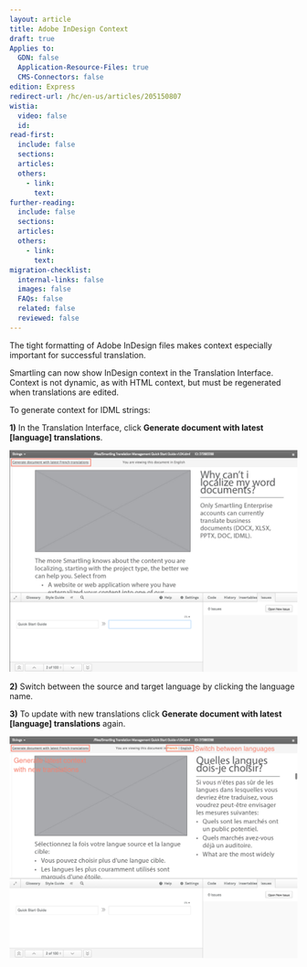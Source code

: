 ```yaml
---
layout: article
title: Adobe InDesign Context
draft: true
Applies to:
  GDN: false
  Application-Resource-Files: true
  CMS-Connectors: false
edition: Express
redirect-url: /hc/en-us/articles/205150807
wistia:
  video: false
  id:
read-first:
  include: false
  sections:
  articles:
  others:
    - link:
      text:
further-reading:
  include: false
  sections:
  articles:
  others:
    - link:
      text:
migration-checklist:
  internal-links: false
  images: false
  FAQs: false
  related: false
  reviewed: false
---
```



The tight formatting of Adobe InDesign files makes context especially important for successful translation.

Smartling can now show InDesign context in the Translation Interface. Context is not dynamic, as with HTML context, but must be regenerated when translations are edited.

To generate context for IDML strings:

**1)** In the Translation Interface, click **Generate document with latest [language] translations**.

![](/uploads/versions/smartling___translations_management-12---x----1110-855x---.png)

**2)** Switch between the source and target language by clicking the language name.

**3)** To update with new translations click **Generate document with latest [language] translations** again.

![](/uploads/versions/smartling___translations_management-13---x----1109-855x---.png)